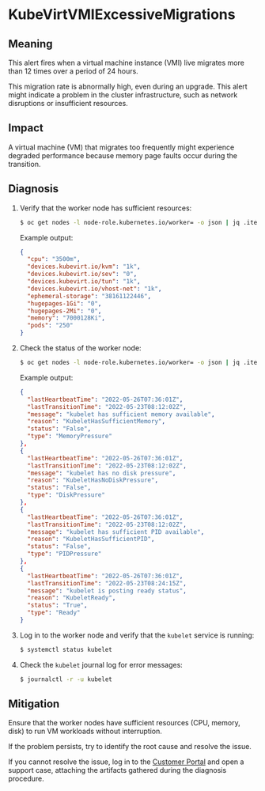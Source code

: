 # KubeVirtVMIExcessiveMigrations

## Meaning

This alert fires when a virtual machine instance (VMI) live migrates more than
12 times over a period of 24 hours.

This migration rate is abnormally high, even during an upgrade. This alert might
indicate a problem in the cluster infrastructure, such as network disruptions or
insufficient resources.

## Impact

A virtual machine (VM) that migrates too frequently might experience degraded
performance because memory page faults occur during the transition.

## Diagnosis

1. Verify that the worker node has sufficient resources:

   ```bash
   $ oc get nodes -l node-role.kubernetes.io/worker= -o json | jq .items[].status.allocatable
   ```

   Example output:

   ```json
   {
     "cpu": "3500m",
     "devices.kubevirt.io/kvm": "1k",
     "devices.kubevirt.io/sev": "0",
     "devices.kubevirt.io/tun": "1k",
     "devices.kubevirt.io/vhost-net": "1k",
     "ephemeral-storage": "38161122446",
     "hugepages-1Gi": "0",
     "hugepages-2Mi": "0",
     "memory": "7000128Ki",
     "pods": "250"
   }
   ```

2. Check the status of the worker node:

   ```bash
   $ oc get nodes -l node-role.kubernetes.io/worker= -o json | jq .items[].status.conditions
   ```

   Example output:

   ```json
   {
     "lastHeartbeatTime": "2022-05-26T07:36:01Z",
     "lastTransitionTime": "2022-05-23T08:12:02Z",
     "message": "kubelet has sufficient memory available",
     "reason": "KubeletHasSufficientMemory",
     "status": "False",
     "type": "MemoryPressure"
   },
   {
     "lastHeartbeatTime": "2022-05-26T07:36:01Z",
     "lastTransitionTime": "2022-05-23T08:12:02Z",
     "message": "kubelet has no disk pressure",
     "reason": "KubeletHasNoDiskPressure",
     "status": "False",
     "type": "DiskPressure"
   },
   {
     "lastHeartbeatTime": "2022-05-26T07:36:01Z",
     "lastTransitionTime": "2022-05-23T08:12:02Z",
     "message": "kubelet has sufficient PID available",
     "reason": "KubeletHasSufficientPID",
     "status": "False",
     "type": "PIDPressure"
   },
   {
     "lastHeartbeatTime": "2022-05-26T07:36:01Z",
     "lastTransitionTime": "2022-05-23T08:24:15Z",
     "message": "kubelet is posting ready status",
     "reason": "KubeletReady",
     "status": "True",
     "type": "Ready"
   }
   ```

3. Log in to the worker node and verify that the `kubelet` service is running:

   ```bash
   $ systemctl status kubelet
   ```

4. Check the `kubelet` journal log for error messages:

   ```bash
   $ journalctl -r -u kubelet
   ```

## Mitigation

Ensure that the worker nodes have sufficient resources (CPU, memory, disk) to
run VM workloads without interruption.

If the problem persists, try to identify the root cause and resolve the issue.

If you cannot resolve the issue, log in to the
[Customer Portal](https://access.redhat.com) and open a support case,
attaching the artifacts gathered during the diagnosis procedure.
